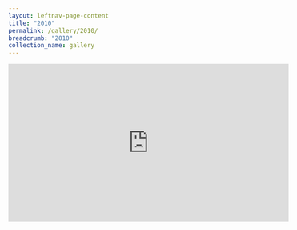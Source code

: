 ```yaml
---
layout: leftnav-page-content
title: "2010"
permalink: /gallery/2010/
breadcrumb: "2010"
collection_name: gallery
---
```


<div class="bp-youtube">
<iframe width="560" height="315" src="https://www.youtube.com/embed/Tn1jAlL_IQE" frameborder="0" allow="accelerometer; autoplay; encrypted-media; gyroscope; picture-in-picture" allowfullscreen></iframe>
</div>
